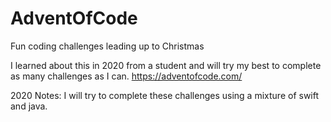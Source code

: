 # AdventOfCode
Fun coding challenges leading up to Christmas

I learned about this in 2020 from a student and will try my best to complete as many challenges as I can.
https://adventofcode.com/

2020 Notes: I will try to complete these challenges using a mixture of swift and java.
